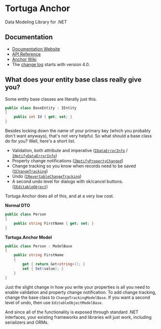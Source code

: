 # Tortuga Anchor
Data Modeling Library for .NET

## Documentation

* [Documentation Website](https://tortugaresearch.github.io/Tortuga.Anchor/)
* [API Reference](http://tortugaresearch.github.io/Tortuga.Anchor/API/Index.html)
* [Anchor Wiki](https://github.com/TortugaResearch/Tortuga.Anchor/wiki)
* The [change log](Tortuga.Anchor/Changelog.md) starts with version 4.0. 

## What does your entity base class really give you?

Some entity base classes are literally just this.

````csharp
public class BaseEntity : IEntity
{
    public int Id { get; set; }
}

````

Besides locking down the name of your primary key (which you probably don't want anyways), that's not very helpful. So what should a base class do for you? Well, here's a short list.

* Validation, both attribute and imperative ([`IDataErrorInfo`](https://msdn.microsoft.com/en-us/library/system.componentmodel.idataerrorinfo(v=vs.110).aspx) / [`INotifyDataErrorInfo`](https://msdn.microsoft.com/en-us/library/system.componentmodel.inotifydataerrorinfo(v=vs.110).aspx))
* Property change notifications ([`INotifyPropertyChanged`](https://msdn.microsoft.com/en-us/library/system.componentmodel.inotifypropertychanged(v=vs.110).aspx))
* Change tracking so you know when records need to be saved ([`IChangeTracking`](https://msdn.microsoft.com/en-us/library/System.ComponentModel.IChangeTracking.aspx))
* Undo ([`IRevertableChangeTracking`](https://msdn.microsoft.com/en-us/library/system.componentmodel.irevertiblechangetracking(v=vs.110).aspx))
* A second undo level for dialogs with ok/cancel buttons. ([`IEditableObject`](https://msdn.microsoft.com/en-us/library/system.componentmodel.ieditableobject(v=vs.110).aspx))

Tortuga Anchor does all of this, and at a very low cost.

**Normal DTO**
````csharp
public class Person
{
    public string FirstName { get; set; }
}

````
**Tortuga.Anchor Model**

````csharp
public class Person : ModelBase
{
    public string FirstName
    {
        get { return Get<string>(); }
        set { Set(value); }
    }
}
````
Just the slight change in how you write your properties is all you need to enable validation and property change notification. To add change tracking, change the base class to `ChangeTrackingModelBase`. If you want a second level of undo, then use `EditableObjectModelBase`. 

And since all of the functionality is exposed through standard .NET interfaces, your existing frameworks and libraries will just work, including serializers and ORMs.
